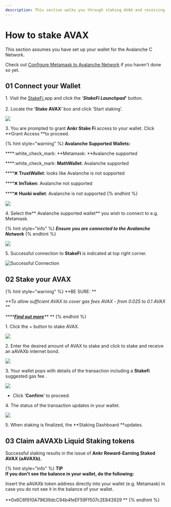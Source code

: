 ```yaml
---
description: This section walks you through staking AVAX and receiving Internet Bonds
---
```


# How to stake AVAX

This section assumes you have set up your wallet for the Avalanche C Network.

Check out [Configure Metamask to Avalanche Network](metamask.md) if you haven't done so yet.

## 01 Connect your Wallet

1\. Visit the [StakeFi ](https://stakefi.ankr.com)app and click the '_**StakeFi Launchpad**_**'** button.\
\
2\. Locate the ‘**Stake AVAX**’ box and click ‘Start staking’.

![](<../../../../.gitbook/assets/Screenshot 2021-09-16 at 15.53.48.png>)

3\. You are prompted to grant **Ankr Stake Fi** access to your wallet. Click \*\*Grant Access \*\*to proceed.

{% hint style="warning" %}
**Avalanche Supported Wallets:**

\*\*\*\*:white\_check\_mark: \*\*Metamask: \*\*Avalanche supported

\*\*\*\*:white\_check\_mark: **MathWallet**: Avalanche supported

\*\*\*\*:x: **TrustWallet**: looks like Avalanche is not supported

\*\*\*\*:x: **ImToken**: Avalanche not supported

\*\*\*\*:x: **Huobi wallet**: Avalanche is not supported
{% endhint %}

![](<../../../../.gitbook/assets/Screenshot 2021-09-20 at 16.16.16.png>)

4\. Select the\*\* Avalanche supported wallet\*\* you wish to connect to e.g. Metamask.

{% hint style="info" %}
_**Ensure you are connected to the Avalanche Network**_
{% endhint %}

![](<../../../../.gitbook/assets/check metamask.png>)

5\. Successful connection to **StakeFi** is indicated at top right corner.

![Successful Connection](<../../../../.gitbook/assets/Screenshot 2021-09-20 at 16.30.34.png>)

## 02 Stake your AVAX

{% hint style="warning" %}
\*\*BE SURE: \*\*

_\*\*To allow sufficient AVAX to cover gas fees AVAX - from 0.025 to 0.1 AVAX \*\*_

_\*\*\*\*_[_**Find out more**_](https://docs.avax.network/learn/platform-overview/transaction-fees)_\*\* \*\*_
{% endhint %}

1\. Click the + button to stake AVAX.

![](<../../../../.gitbook/assets/Screenshot 2021-09-20 at 16.32.22.png>)

2\. Enter the desired amount of AVAX to stake and click to stake and receive an aAVAXb internet bond.

![](<../../../../.gitbook/assets/Screenshot 2021-09-20 at 16.39.59.png>)

3\. Your wallet pops with details of the transaction including a **Stakefi** suggested gas fee .

![](<../../../../.gitbook/assets/Screenshot 2021-09-20 at 16.48.43.png>)

* Click ‘**Confirm**’ to proceed.

4\. The status of the transaction updates in your wallet.

![](<../../../../.gitbook/assets/Screenshot 2021-09-20 at 16.49.03.png>)

5\. When staking is finalized, the \*\*Staking Dashboard \*\*updates.

## 03 Claim aAVAXb Liquid Staking tokens

Successful staking results in the issue of **Ankr Reward-Earning Staked AVAX (aAVAXb).**

{% hint style="info" %}
**TIP**\
**If you don't see the balance in your wallet, do the following:**

Insert the aAVAXb token address directly into your wallet (e.g. Metamask) in case you do not see it in the balance of your wallet.\
\
\*\*0x6C6f910A79639dcC94b4feEF59Ff507c2E843929 \*\*
{% endhint %}
